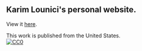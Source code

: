 ## Karim Lounici's personal website.

View it [here](https://klounici.github.io).

This work is published from the 
United States.
<br/>
[![CC0](https://i.creativecommons.org/p/zero/1.0/88x31.png)](https://creativecommons.org/publicdomain/zero/1.0/)
